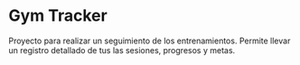 # Gym Tracker

Proyecto para realizar un seguimiento de los entrenamientos. Permite llevar un registro detallado de tus las sesiones, progresos y metas.